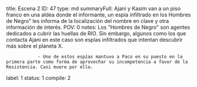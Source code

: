 title:          Escena 2
ID:             47
type:           md
summaryFull:    Ajani y Kasim van a un piso franco en una aldea donde el informante, un espía infiltrado en los Hombres de Negro" les informa de la localización del nombre en clave y otra información de interés.
POV:            0
notes:          Los "Hombres de Negro" son agentes dedicados a cubrir las huellas de RIO. Sin embargo, algunos como los que contacta Ajani en este caso son espías infiltrados que intentan descubrir más sobre el planeta X.
                
                - Uno de estos espías mantuvo a Paco en su puesto en la primera parte como forma de aprovechar su incompetencia a favor de la Resistencia. Casi muere por ello.
label:          1
status:         1
compile:        2


